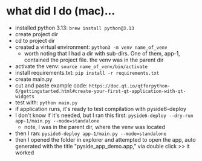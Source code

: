 # what did I do (mac)...
- installed python 3.13: `brew install python@3.13`
- create project dir
- cd to project dir
- created a virtual environment: `python3 -m venv name_of_venv`
    - worth noting that I had a dir with sub-dirs. One of them, app-1, contained the project file. the venv was in the parent dir
- activate the venv: `source name_of_venv/bin/activate`
- install requirements.txt: `pip install -r requirements.txt`
- create main.py
- cut and paste example code: `https://doc.qt.io/qtforpython-6/gettingstarted.html#create-your-first-qt-application-with-qt-widgets`
- test with: `python main.py`
- if application runs, it's ready to test compilation with pyside6-deploy
- I don't know if it's needed, but I ran this first: `pyside6-deploy --dry-run app-1/main.py --mode=standalone`
    - note, I was in the parent dir, where the venv was located
- then I ran: `pyside6-deploy app-1/main.py --mode=standalone`
- then I opened the folder in explorer and attempted to open the app, auto generated with the title "pyside_app_demo.app," via double click >> it worked